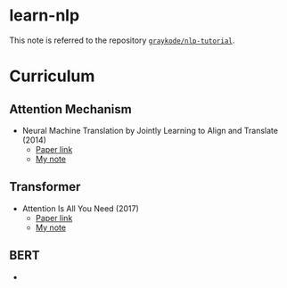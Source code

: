 # learn-nlp
This note is referred to the repository [`graykode/nlp-tutorial`](https://github.com/graykode/nlp-tutorial).


# Curriculum
## Attention Mechanism
- Neural Machine Translation by Jointly Learning to Align and Translate (2014)
    - [Paper link](https://arxiv.org/pdf/1409.0473.pdf)
    - [My note]()
## Transformer
- Attention Is All You Need (2017)
    - [Paper link](https://arxiv.org/pdf/1706.03762.pdf)
    - [My note](https://hackmd.io/@SdjvZ5D6QQOX2P6Ec3rJMg/attention-is-all-you-need)

## BERT
- 